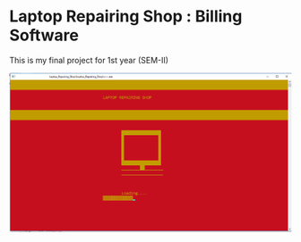 # Laptop Repairing Shop : Billing Software
This is my final project for 1st year (SEM-II)

![Splash Screen](https://github.com/surajshende247/laptop_repairing_shop/blob/master/screenshots/screen1.png)
